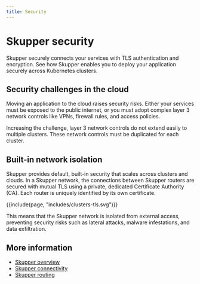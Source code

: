```yaml
---
title: Security
---
```


# Skupper security

Skupper securely connects your services with TLS authentication and encryption. See how Skupper enables you to deploy your application securely across Kubernetes clusters.

## Security challenges in the cloud
Moving an application to the cloud raises security risks. Either your services must be exposed to the public internet, or you must adopt complex layer 3 network controls like VPNs, firewall rules, and access policies.

Increasing the challenge, layer 3 network controls do not extend easily to multiple clusters. These network controls must be duplicated for each cluster.

## Built-in network isolation

Skupper provides default, built-in security that scales across clusters and clouds. In a Skupper network, the connections between Skupper routers are secured with mutual TLS using a private, dedicated Certificate Authority (CA). Each router is uniquely identified by its own certificate.

<div class="illustration">
  {{include(page, "includes/clusters-tls.svg")}}
</div>

This means that the Skupper network is isolated from external access, preventing security risks such as lateral attacks, malware infestations, and data exfiltration.

## More information

 - [Skupper overview](overview.html)
 - [Skupper connectivity](connectivity.html)
 - [Skupper routing](routing.html)
